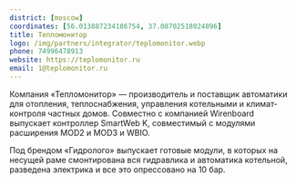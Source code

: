 ```yaml
---
district: [moscow]
coordinates: [56.013887234186754, 37.08702518024896]
title: Тепломонитор
logo: /img/partners/integrator/teplomonitor.webp
phone: 74996478913
website: https://teplomonitor.ru
email: 1@teplomonitor.ru
---
```


Компания «Тепломонитор» — производитель и поставщик автоматики для отопления, теплоснабжения, управления котельными и климат-контроля частных домов. Совместно с компанией Wirenboard выпускает контроллер SmartWeb K, совместимый с модулями расширения MOD2 и MOD3 и WBIO.

Под брендом «Гидролого» выпускает готовые модули, в которых на несущей раме смонтирована вся гидравлика и автоматика котельной, разведена электрика и все это опрессовано на 10 бар.
